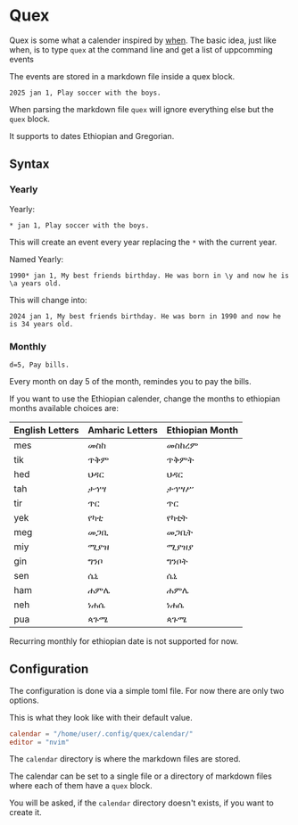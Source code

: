 # Quex

Quex is some what a calender inspired by
[when](http://www.lightandmatter.com/when/when.html). The basic idea, just like
when, is to type `quex` at the command line and get a list of uppcomming events

The events are stored in a markdown file inside a quex block.

```quex
2025 jan 1, Play soccer with the boys.
```

When parsing the markdown file `quex` will ignore everything else but the `quex` block.

It supports to dates Ethiopian and Gregorian.

## Syntax

### Yearly

Yearly:

```quex
* jan 1, Play soccer with the boys.
```

This will create an event every year replacing the `*` with the current year.

Named Yearly:

```quex
1990* jan 1, My best friends birthday. He was born in \y and now he is \a years old.
```

This will change into:

```
2024 jan 1, My best friends birthday. He was born in 1990 and now he is 34 years old.
```

### Monthly

```quex
d=5, Pay bills.
```

Every month on day 5 of the month, remindes you to pay the bills.

If you want to use the Ethiopian calender, change the months to ethiopian
months available choices are:

| English Letters | Amharic Letters | Ethiopian Month |
| --------------- | --------------- | --------------- |
| mes             | መስከ             | መስከረም           |
| tik             | ጥቅም             | ጥቅምት            |  
| hed             | ህዳር             | ህዳር             | 
| tah             | ታኅሣ             | ታኅሣሥ            | 
| tir             | ጥር              | ጥር              | 
| yek             | የካቲ             | የካቲት            | 
| meg             | መጋቢ             | መጋቢት            | 
| miy             | ሚያዝ             | ሚያዝያ            | 
| gin             | ግንቦ             | ግንቦት            | 
| sen             | ሴኒ              | ሴኒ              | 
| ham             | ሐምሌ             | ሐምሌ             | 
| neh             | ነሐሴ             | ነሐሴ             | 
| pua             | ጳጉሜ             | ጳጉሜ             | 

Recurring monthly for ethiopian date is not supported for now.

## Configuration

The configuration is done via a simple toml file. For now there are only two options.

This is what they look like with their default value.

```toml
calendar = "/home/user/.config/quex/calendar/"
editor = "nvim"
```

The `calendar` directory is where the markdown files are stored.

The calendar can be set to a single file or a directory of markdown files where each of them
have a `quex` block.

You will be asked, if the `calendar` directory doesn't exists, if you want to create it.
